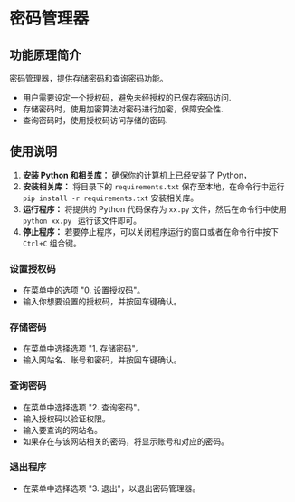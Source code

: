 # 密码管理器

## 功能原理简介

密码管理器，提供存储密码和查询密码功能。

- 用户需要设定一个授权码，避免未经授权的已保存密码访问.
- 存储密码时，使用加密算法对密码进行加密，保障安全性.
- 查询密码时，使用授权码访问存储的密码.

## 使用说明

1. **安装 Python 和相关库：** 确保你的计算机上已经安装了 Python，
2. **安装相关库：** 将目录下的 `requirements.txt` 保存至本地，在命令行中运行 `pip install -r requirements.txt` 安装相关库。
3. **运行程序：** 将提供的 Python 代码保存为 `xx.py` 文件，然后在命令行中使用 `python xx.py ` 运行该文件即可。
4. **停止程序：** 若要停止程序，可以关闭程序运行的窗口或者在命令行中按下 `Ctrl+C` 组合键。

### 设置授权码

- 在菜单中的选项 "0. 设置授权码"。
- 输入你想要设置的授权码，并按回车键确认。

### 存储密码

- 在菜单中选择选项 "1. 存储密码"。
- 输入网站名、账号和密码，并按回车键确认。 

### 查询密码

- 在菜单中选择选项 "2. 查询密码"。
- 输入授权码以验证权限。
- 输入要查询的网站名。
- 如果存在与该网站相关的密码，将显示账号和对应的密码。

### 退出程序

- 在菜单中选择选项 "3. 退出"，以退出密码管理器。